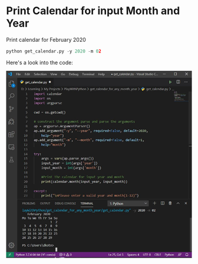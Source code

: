 # Print Calendar for input Month and Year

Print calendar for February 2020
```python
python get_calendar.py -y 2020 -m 02
```

Here's a look into the code:

![img](https://github.com/deepankarkotnala/PlayWithPython/blob/master/get_calendar_for_any_month_year/code_and_output.JPG)
